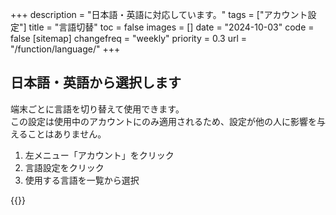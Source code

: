 +++
description = "日本語・英語に対応しています。"
tags = ["アカウント設定"]
title = "言語切替"
toc = false
images = []
date = "2024-10-03"
code = false
[sitemap]
  changefreq = "weekly"
  priority = 0.3
url = "/function/language/"
+++

## 日本語・英語から選択します

端末ごとに言語を切り替えて使用できます。  
この設定は使用中のアカウントにのみ適用されるため、設定が他の人に影響を与えることはありません。  




1. 左メニュー「アカウント」をクリック
2. 言語設定をクリック
3. 使用する言語を一覧から選択

{{<iTablet filename="language" msg="言語は現在、日本語・英語に対応しています" alice="pc">}}

